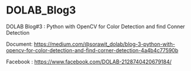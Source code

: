 # DOLAB_Blog3
DOLAB Blog#3 : Python with OpenCV for Color Detection and find Conner Detection


Document: https://medium.com/@sorawit_dolab/blog-3-python-with-opencv-for-color-detection-and-find-corner-detection-4a4b4c77590b

Facebook : https://www.facebook.com/DOLAB-2128740420679184/
